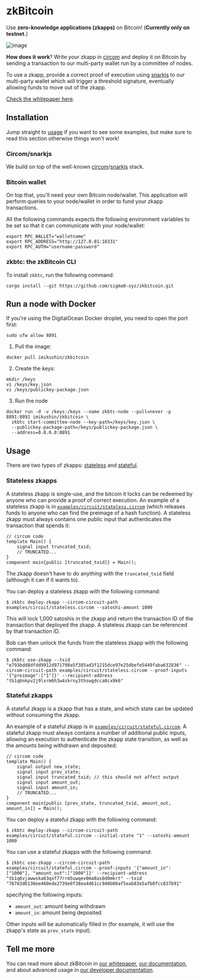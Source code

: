 # zkBitcoin

Use **zero-knowledge applications (zkapps)** on Bitcoin! (**Currently only on testnet.**)

![image](https://github.com/sigma0-xyz/zkbitcoin/assets/1316043/5fe31a43-1775-4ebb-b6ac-510651e8b08a)

**How does it work**? Write your zkapp in [circom](https://github.com/iden3/circom) and deploy it on Bitcoin by sending a transaction to our multi-party wallet run by a committee of nodes.

To use a zkapp, provide a correct proof of execution using [snarkjs](https://github.com/iden3/snarkjs) to our multi-party wallet which will trigger a threshold signature, eventually allowing funds to move out of the zkapp.

[Check the whitepaper here](./whitepaper.pdf).

## Installation

Jump straight to [usage](#usage) if you want to see some examples, but make sure to read this section otherwise things won't work!

### Circom/snarkjs

We build on top of the well-known [circom](https://github.com/iden3/circom)/[snarkjs](https://github.com/iden3/snarkjs) stack. 

### Bitcoin wallet

On top that, you'll need your own Bitcoin node/wallet. This application will perform queries to your node/wallet in order to fund your zkapp transactions.

All the following commands expects the following environment variables to be set so that it can communicate with your node/wallet:

```shell
export RPC_WALLET="walletname"
export RPC_ADDRESS="http://127.0.01:18331"
export RPC_AUTH="username:password"
```

### zkbtc: the zkBitcoin CLI

To install `zkbtc`, run the following command:

```shell
cargo install --git https://github.com/sigma0-xyz/zkbitcoin.git
```

## Run a node with Docker

If you're using the DigitalOcean Docker droplet, you need to open the port first:

```shell
sudo ufw allow 8891
```

1. Pull the image:

```shell
docker pull imikushin/zkbitcoin
```

2. Create the keys:

```shell
mkdir /keys
vi /keys/key.json
vi /keys/publickey-package.json
```

3. Run the node

```shell
docker run -d -v /keys:/keys --name zkbtc-node --pull=never -p 8891:8891 imikushin/zkbitcoin \
  zkbtc start-committee-node --key-path=/keys/key.json \
  --publickey-package-path=/keys/publickey-package.json \
  --address=0.0.0.0:8891
```

## Usage

There are two types of zkapps: [stateless](#stateless-zkapps) and [stateful](#stateful-zkapps).

### Stateless zkapps

A stateless zkapp is single-use, and the bitcoin it locks can be redeemed by anyone who can provide a proof of correct execution. An example of a stateless zkapp is in [`examples/circuit/stateless.circom`](examples/circuit/stateless.circom) (which releases funds to anyone who can find the preimage of a hash function). 
A stateless zkapp must always contains one public input that authenticates the transaction that spends it:

```circom
// circom code
template Main() {
    signal input truncated_txid;
    // TRUNCATED...
}
component main{public [truncated_txid]} = Main();
```

The zkapp doesn't have to do anything with the `truncated_txid` field (although it can if it wants to).

You can deploy a stateless zkapp with the following command:

```shell
$ zkbtc deploy-zkapp --circom-circuit-path examples/circuit/stateless.circom --satoshi-amount 1000
```

This will lock 1,000 satoshis in the zkapp and return the transaction ID of the transaction that deployed the zkapp. A stateless zkapp can be referenced by that transaction ID.

Bob can then unlock the funds from the stateless zkapp  with the following command:

```shell
$ zkbtc use-zkapp --txid "e793bdd8dfdd9912d971790a5f385ad3f1215dce97e25dbefe5449faba632836" --circom-circuit-path examples/circuit/stateless.circom --proof-inputs '{"preimage":["1"]}' --recipient-address "tb1q6nkpv2j9lxrm6h3w4skrny3thswgdcca8cx9k6"
```

### Stateful zkapps

A stateful zkapp is a zkapp that has a state, and which state can be updated without consuming the zkapp.

An example of a stateful zkapp is in [`examples/circuit/stateful.circom`](examples/circuit/stateful.circom). A stateful zkapp must always contains a number of additional public inputs, allowing an execution to authenticate the zkapp state transition, as well as the amounts being withdrawn and deposited:

```circom
// circom code
template Main() {
    signal output new_state;
    signal input prev_state;
    signal input truncated_txid; // this should not affect output
    signal input amount_out;
    signal input amount_in;
    // TRUNCATED...
}
component main{public [prev_state, truncated_txid, amount_out, amount_in]} = Main();
```

You can deploy a stateful zkapp with the following command:

```shell
$ zkbtc deploy-zkapp --circom-circuit-path examples/circuit/stateful.circom --initial-state "1" --satoshi-amount 1000     
```

You can use a stateful zkapps with the following command:

```shell
$ zkbtc use-zkapp --circom-circuit-path examples/circuit/stateful.circom --proof-inputs '{"amount_in":["1000"], "amount_out":["1000"]}' --recipient-address "tb1q6vjawwska63qxf77rrm5uwqev0ma8as8d0mkrt" --txid "76763d6130ee460ede2739e0f38ea4d61cc940b00af5eab83e5afb0fcc837b91"
```

specifying the following inputs:

* `amount_out`: amount being withdrawn
* `amount_in`: amount being deposited

Other inputs will be automatically filled in (for example, it will use the zkapp's state as `prev_state` input).

## Tell me more

You can read more about zkBitcoin in [our whitepaper](./whitepaper.pdf), [our documentation](docs/), and about advanced usage in [our developer documentation](DEVELOPER.md).
